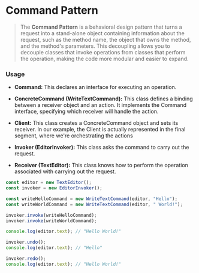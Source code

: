 # Command Pattern

> The **Command Pattern** is a behavioral design pattern that turns a request into a stand-alone object containing information about the request, such as the method name, the object that owns the method, and the method's parameters. This decoupling allows you to decouple classes that invoke operations from classes that perform the operation, making the code more modular and easier to expand.

### Usage

- **Command:** This declares an interface for executing an operation.

- **ConcreteCommand (WriteTextCommand):** This class defines a binding between a receiver object and an action. It implements the Command interface, specifying which receiver will handle the action.

- **Client:** This class creates a ConcreteCommand object and sets its receiver. In our example, the Client is actually represented in the final segment, where we're orchestrating the actions

- **Invoker (EditorInvoker):** This class asks the command to carry out the request.

- **Receiver (TextEditor):** This class knows how to perform the operation associated with carrying out the request.

```typescript
const editor = new TextEditor();
const invoker = new EditorInvoker();

const writeHelloCommand = new WriteTextCommand(editor, "Hello");
const writeWorldCommand = new WriteTextCommand(editor, " World!");

invoker.invoke(writeHelloCommand);
invoker.invoke(writeWorldCommand);

console.log(editor.text); // "Hello World!"

invoker.undo();
console.log(editor.text); // "Hello"

invoker.redo();
console.log(editor.text); // "Hello World!"
```
